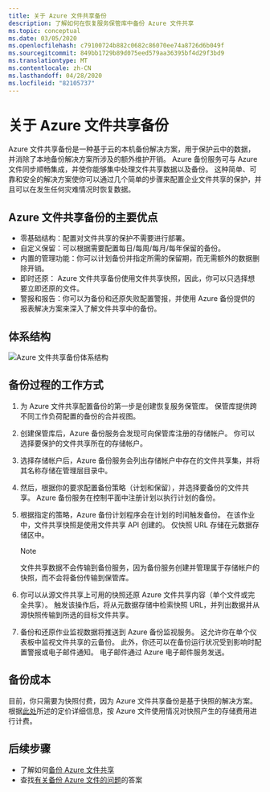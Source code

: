 ```yaml
---
title: 关于 Azure 文件共享备份
description: 了解如何在恢复服务保管库中备份 Azure 文件共享
ms.topic: conceptual
ms.date: 03/05/2020
ms.openlocfilehash: c79100724b882c0682c86070ee74a8726d6b049f
ms.sourcegitcommit: 849bb1729b89d075eed579aa36395bf4d29f3bd9
ms.translationtype: MT
ms.contentlocale: zh-CN
ms.lasthandoff: 04/28/2020
ms.locfileid: "82105737"
---
```

# <a name="about-azure-file-share-backup"></a>关于 Azure 文件共享备份

Azure 文件共享备份是一种基于云的本机备份解决方案，用于保护云中的数据，并消除了本地备份解决方案所涉及的额外维护开销。 Azure 备份服务可与 Azure 文件同步顺畅集成，并使你能够集中处理文件共享数据以及备份。 这种简单、可靠和安全的解决方案使你可以通过几个简单的步骤来配置企业文件共享的保护，并且可以在发生任何灾难情况时恢复数据。

## <a name="key-benefits-of-azure-file-share-backup"></a>Azure 文件共享备份的主要优点

* 零基础结构：配置对文件共享的保护不需要进行部署。
* 自定义保留：可以根据需要配置每日/每周/每月/每年保留的备份。
* 内置的管理功能：你可以计划备份并指定所需的保留期，而无需额外的数据删除开销。
* 即时还原： Azure 文件共享备份使用文件共享快照，因此，你可以只选择想要立即还原的文件。
* 警报和报告：你可以为备份和还原失败配置警报，并使用 Azure 备份提供的报表解决方案来深入了解文件共享中的备份。

## <a name="architecture"></a>体系结构

![Azure 文件共享备份体系结构](./media/azure-file-share-backup-overview/azure-file-shares-backup-architecture.png)

## <a name="how-the-backup-process-works"></a>备份过程的工作方式

1. 为 Azure 文件共享配置备份的第一步是创建恢复服务保管库。 保管库提供跨不同工作负荷配置的备份的合并视图。

2. 创建保管库后，Azure 备份服务会发现可向保管库注册的存储帐户。 你可以选择要保护的文件共享所在的存储帐户。

3. 选择存储帐户后，Azure 备份服务会列出存储帐户中存在的文件共享集，并将其名称存储在管理层目录中。

4. 然后，根据你的要求配置备份策略（计划和保留），并选择要备份的文件共享。 Azure 备份服务在控制平面中注册计划以执行计划的备份。

5. 根据指定的策略，Azure 备份计划程序会在计划的时间触发备份。 在该作业中，文件共享快照是使用文件共享 API 创建的。 仅快照 URL 存储在元数据存储区中。

    >[!NOTE]
    >文件共享数据不会传输到备份服务，因为备份服务创建并管理属于存储帐户的快照，而不会将备份传输到保管库。

6. 你可以从源文件共享上可用的快照还原 Azure 文件共享内容（单个文件或完全共享）。 触发该操作后，将从元数据存储中检索快照 URL，并列出数据并从源快照传输到所选的目标文件共享。

7. 备份和还原作业监视数据将推送到 Azure 备份监视服务。 这允许你在单个仪表板中监视文件共享的云备份。 此外，你还可以在备份运行状况受到影响时配置警报或电子邮件通知。 电子邮件通过 Azure 电子邮件服务发送。

## <a name="backup-costs"></a>备份成本

目前，你只需要为快照付费，因为 Azure 文件共享备份是基于快照的解决方案。 根据[此处](https://azure.microsoft.com/pricing/details/storage/files/)所述的定价详细信息，按 Azure 文件使用情况对快照产生的存储费用进行计费。

## <a name="next-steps"></a>后续步骤

* 了解如何[备份 Azure 文件共享](backup-afs.md)
* 查找[有关备份 Azure 文件的问题](backup-azure-files-faq.md)的答案
